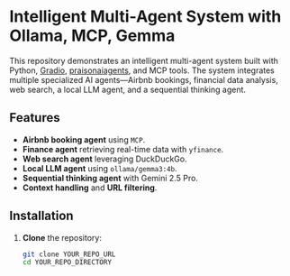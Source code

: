 # Intelligent Multi-Agent System with Ollama, MCP, Gemma

This repository demonstrates an intelligent multi-agent system built with Python, [Gradio](https://gradio.app/), [praisonaiagents](https://pypi.org/project/praisonaiagents/), and MCP tools. The system integrates multiple specialized AI agents—Airbnb bookings, financial data analysis, web search, a local LLM agent, and a sequential thinking agent.

## Features
- **Airbnb booking agent** using `MCP`.
- **Finance agent** retrieving real-time data with `yfinance`.
- **Web search agent** leveraging DuckDuckGo.
- **Local LLM agent** using `ollama/gemma3:4b`.
- **Sequential thinking agent** with Gemini 2.5 Pro.
- **Context handling** and **URL filtering**.

## Installation

1. **Clone** the repository:
   ```bash
   git clone YOUR_REPO_URL
   cd YOUR_REPO_DIRECTORY
